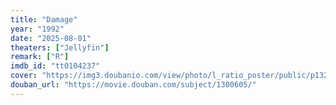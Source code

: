 ```yaml
---
title: "Damage"
year: "1992"
date: "2025-08-01"
theaters: ["Jellyfin"]
remark: ["R"]
imdb_id: "tt0104237"
cover: "https://img3.doubanio.com/view/photo/l_ratio_poster/public/p1326984387.jpg"
douban_url: "https://movie.douban.com/subject/1300605/"
---
```

